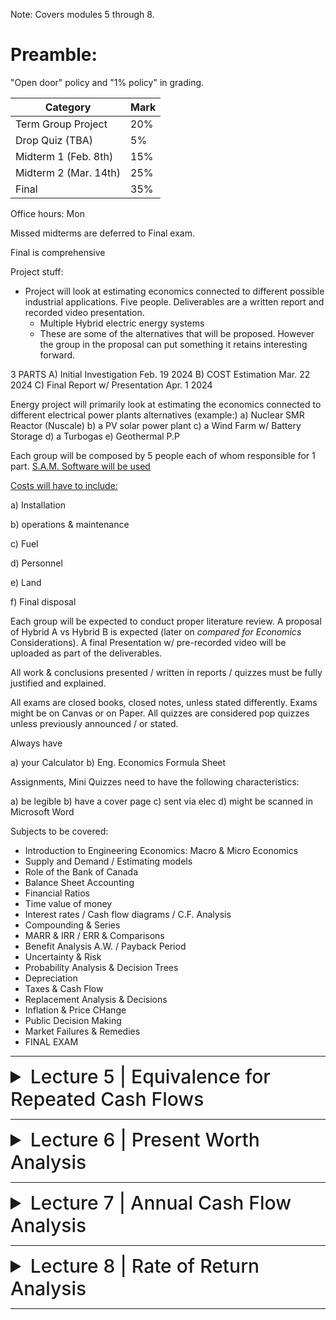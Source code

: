 Note: Covers modules 5 through 8.

# Preamble:

"Open door" policy and "1% policy" in grading.

| Category                     | Mark   |
|------------------------------|--------|
| Term Group Project           | 20%    |
| Drop Quiz (TBA)              | 5%     |
| Midterm 1 (Feb. 8th)         | 15%    |
| Midterm 2 (Mar. 14th)        | 25%    |
| Final                        | 35%    |

Office hours: Mon

Missed midterms are deferred to Final exam.

Final is comprehensive

Project stuff:

- Project will look at estimating economics connected to different possible industrial applications. Five people. Deliverables are a written report and recorded video presentation.
  - Multiple Hybrid electric energy systems
  - These are some of the alternatives that will be proposed. However the group in the proposal can put something it retains interesting forward.
 
3 PARTS
A) Initial Investigation Feb. 19 2024
B) COST Estimation Mar. 22 2024
C) Final Report w/ Presentation Apr. 1 2024

Energy project will primarily look at estimating the economics connected to different electrical power plants alternatives (example:)
a) Nuclear SMR Reactor (Nuscale)
b) a PV solar power plant
c) a Wind Farm w/ Battery Storage
d) a Turbogas
e) Geothermal P.P

Each group will be composed by 5 people each of whom responsible for 1 part. [S.A.M. Software will be used](https://sam.nrel.gov/)

<ins>Costs will have to include:</ins>

a) Installation

b) operations & maintenance

c) Fuel

d) Personnel

e) Land

f) Final disposal

Each group will be expected to conduct proper literature review. A proposal of Hybrid A vs Hybrid B is expected (later on *compared for Economics* Considerations). A final Presentation w/ pre-recorded video will be uploaded as part of the deliverables.

All work & conclusions presented / written in reports / quizzes must be fully justified and explained.

All exams are closed books, closed notes, unless stated differently. Exams might be on Canvas or on Paper. All quizzes are considered pop quizzes unless previously announced / or stated.

Always have

a) your Calculator
b) Eng. Economics Formula Sheet

Assignments, Mini Quizzes need to have the following characteristics:

a) be legible
b) have a cover page
c) sent via elec
d) might be scanned in Microsoft Word

Subjects to be covered:

- Introduction to Engineering Economics: Macro & Micro Economics
- Supply and Demand / Estimating models
- Role of the Bank of Canada
- Balance Sheet Accounting
- Financial Ratios
- Time value of money
- Interest rates / Cash flow diagrams / C.F. Analysis
- Compounding & Series
- MARR & IRR / ERR & Comparisons
- Benefit Analysis A.W. / Payback Period
- Uncertainty & Risk
- Probability Analysis & Decision Trees
- Depreciation
- Taxes & Cash Flow
- Replacement Analysis & Decisions
- Inflation & Price CHange
- Public Decision Making
- Market Failures & Remedies
- FINAL EXAM

---

<details>
  <summary style="font-size: 30px; font-weight: 500; cursor: pointer;">Lecture 5 | Equivalence for Repeated Cash Flows</summary>

# Learning Objectives
- Convert uniform series of cash flows to their equivalent present or future values
- Use arithmetic and geometric gradients to solve correctly modelled problems
- Use continuously compounded interest with uniform payment series

# Uniform Series Compound Interest Formulas
- Uniform series (A) is defined as:
- An end-of-period cash receipt or disbursement in a uniform series, continuing for n periods
- The entire series equivalent to P or F at an interest rate i

![compound interest factors (slide 4)](../static/EE_5_1.png)

- In the general case:

F = A(1+i)<sup>n–1</sup> + . . . + A(1+i)<sup>2</sup> +A(1+i) + A                         **[1]**

- Multiplying by (1+i):

(1+i)F = A(1+i)<sup>n</sup> + . . . + A(1+i)<sup>3</sup> + A(1+i)<sup>2</sup> + A(1+i)    **[2]**

- Factoring out A and subtracting (1) from (2):

iF = A[(1+i)<sup>n</sup> – 1]

Rearranging the previous equation
𝐹 = 𝐴 [((1 + 𝑖)<sup>𝑛</sup> − 1) / 𝑖]

- The notation is F = A(F/A, i%, n)
- This is called the **uniform series compound amount factor**


Solving for A:
𝐴 = 𝐹 * [𝑖 / ((1 + 𝑖)<sup>𝑛</sup> − 1)]

- The notation is A = F(A/F, i%, n)
- This is called the **uniform series sinking fund factor**

Taking the sinking fund formula and substituting the single payment compound formula for F yields:

𝐴 = 𝐹 * [𝑖 / ((1 + 𝑖)<sup>𝑛</sup> − 1)] = 𝑃(1 + 𝑖)<sup>𝑛</sup> * [𝑖 / ((1 + 𝑖)<sup>𝑛</sup> − 1)]

- Therefore:

𝐴 = 𝑃[𝑖(1 + 𝑖)<sup>𝑛</sup> / ((1 + 𝑖)<sup>𝑛</sup> − 1)]

- Notation: A = P(A/P, i%, n)
- This is called the **uniform series capital recovery factor**

Solving the capital recovery formula for P:
𝑃 = 𝐴 * [((1 + 𝑖)<sup>𝑛</sup> − 1) / 𝑖(1 + 𝑖)<sup>𝑛</sup>]

- Notation: P = A(P/A, i%, n)
- This is called the **uniform series present worth** formula

## Uniform Series Formulas: Problem 1
Joe wants to be able to **purchase a dream car for about $19,000** on **1 January 2004**, just after he graduates from college. Joe has had a part time job and started making deposits of **$275 each month** into an account that pays **9% compounded monthly** beginning with the **first deposit on 1 February 1999.** The **last deposit is to be made on 1 January 2004**. Determine how much money he would have saved to buy the car.

## Solution
_Monthly deposits_, 

A = $275

n = 2/1999 to 1/2004 = 60 periods. (5 years = 12 * 5 = 60 months)

F = $275 (F/A, 0.75%, 60) = $275 (69.770) = $19,168.75

Joe will have **$19,168.75** available for his purchase.

Therefore, Joe will have enough to purchase a dream car.

## Uniform Series Formulas: Problem 2
You are repaying a debt of $10,000 with equal payments made at the end of four equal periods. If the interest rate is 10% per period, how much of the original $10,000 principal will be paid in the second payment?

## Solution
Principal = $10,000

Number of equal payments (n) = 4. i = 10% per period.

A = P(A/P, i, n) = 10,000(A/P, 10%, 4) = 10,000 × 0.3155 = $3155

First payment interest on unpaid balance = 10,000 × 0.10 = $1000.

Principal repaid = A – 1,000 = $2155.00

Second payment Principal due = 10,000 – 2155 = $7845

Interest on unpaid balance = 7,845 × 0.10 = $784.50.

Principal paid in the second payment = 3,155 – 784.50 = $2370.50.

## Relationships Between Compound Interest Factors
- Single Payment
  - Compound amount factor = 1/Present Worth Factor
  - (F/P, i, n) = 1/(P/F, i, n)
- Uniform Series
  - Capital recovery factor = 1/Present Worth Factor
  - (A/P, i, n) = 1/(P/A, i, n)
    
  - Compound amount factor = 1/Sinking Fund Factor
  - (F/A, i, n) = 1/(A/F, i, n)
    
  - Capital recovery factor = Sinking Fund Factor plus i
  - (A/P, i, n) = (A/F, i, n) + i
    
# Uniform Series Involving P/A and A/P
The uniform series factors that involve P and A are derived as follows:

(1) Cash flow occurs in consecutive interest periods

(2) Cash flow amount is same in each interest period

The cash flow diagrams are:

![cash flow diagrams](../static/EE_5_2_1.png)

# Uniform Series Involving F/A and A/F
The uniform series factors that involve F and A are derived as follows:

(1) Cash flow occurs in consecutive interest periods

(2) Last cash flow occurs in same period as F

Cash flow diagrams are:

![cash flow diagrams](../static/EE_5_2_2.png)

![spreadsheet functions](../static/EE_5_2_3.png)

# Arithmetic Gradient
- A uniformly increasing series consists of two components:
  - Series component (A)
  - Gradient component (G)
 
![arithmetic gradient](../static/EE_5_3.png)

- Therefore:
- P = A(P/A, i%, n) + G(P/G, i%, n)

- Derivation of Arithmetic Gradient Factors
  - Arithmetic gradient present worth factor:

(𝑃/𝐺, 𝑖, 𝑛) = [((1 + 𝑖)<sup>𝑛</sup> − 𝑖𝑛 − 1) / 𝑖<sup>2</sup>(1 + 𝑖)<sup>𝑛</sup>

- Arithmetic gradient uniform series factor:
(𝐴/𝐺, 𝑖, 𝑛) = [(1/i) - (n/(1 + 𝑖)<sup>𝑛</sup> − 1)]

## Reality and the Assumed Uniformity of a, G, and g
- We define and start with an A (uniform annual cost), a G (uniform annual gradient), and a g (uniform annual rate of increase) for three reasons:
  1. It is easier to start with simple models
  2. These model cash flows are convenient for bounding the problems often encountered in engineering economic analysis
  3. Not enough is known about the future and so it is approximated through uniform series and gradients

# Geometric Gradient
- Period-by-period change is a uniform rate (g)
- It can be traced to population levels or other levels of activity where changes over time are best modelled as a percentage of the previous year.

![geometric gradient](../static/EE_5_4.png)

- Two possible cases:
  **- Where: i ≠ g**

𝑃 = 𝐴<sub>1</sub> [(1 − (1 + 𝑔)<sup>𝑛</sup> * (1 + 𝑖)<sup>-𝑛</sup>) /(𝑖 − 𝑔)]

- Factor Notation: (P/A, g, i, n)
- This is called the “geometric series present worth factor” where i ≠ g

  **- Where: i = g**

  𝑃 = 𝐴<sub>1</sub> * 𝑛(1 + 𝑖)<sup>–1</sup>

- Factor Notation: (P/A, g, i, n)
- This is called the “geometric series present worth factor” where i = g

# When Compounding Period and Payment Period Differ
- When compounding interest periods and payment periods differ, an adjustment is required in order to utilize the formulas.
- This is usually done by:
  1. Computing the equivalent payment amounts for each compounding period and applying the interest rate
  2. Computing an effective interest rate for the payment periods

![continuous compounding](../static/EE_5_5.png)


</details>

---

<details>
  <summary style="font-size: 30px; font-weight: 500; cursor: pointer;">Lecture 6 | Present Worth Analysis</summary>

# Learning Objectives
- Define the _present worth_ and _future worth_ criteria
- Use these criteria to choose between alternatives
- Apply the criteria in cases with equal, unequal, and infinite project lives

# Assumptions in Solving Economic Analysis Problems
- End-of-Year Convention
  - All cash flow amounts are calculated as amounts at the end of each period:
    - Now = end of period 0 (beginning of period 1)
    - Future amounts happen at the end of the period specified

![continuous compounding](../static/EE_6_1.png)

- No Sunk Costs
  - Only the current situation and the potential future is considered.

- Viewpoint of Economic Analysis Studies
  - Point of view of a firm vs. point of view of a department
  - Generally, we will want to take the point of view of a total firm when doing industrial economic analyses.
- Borrowed Money Viewpoint
  - Each problem has two monetary aspects:
    - Financing—the obtaining of money
    - Investment—the spending of money
  - Money required to finance projects is obtained at interest rate i.
- Income Taxes
  - Income taxes must be considered in order to find the real payoff of a project.
  - However, taxes will often affect alternatives in the same way, allowing us to compare our choices without considering income taxes.
- Effect of Inflation and Deflation
  - Inflation and deflation must be considered in order to find the real payoff of a project.

## Economic Criteria
- Alternatives are judged based on economic efficiency.
- To compare cash flows of alternatives, we must first move them to the same moment in time.
  - Present – present worth analysis
  - Future – future worth analysis
  - Series of equal cash flows at regular intervals – annual cash flow analysis
- Each of these methods will always yield the same recommendation for choosing the best alternative(s).

# Present Worth Techniques
- Careful consideration must be given to the time period covered by the analysis.
- Three potential analysis-period situations are possible when comparing alternatives:
  - Useful life of each alternative equals the analysis period
  - Useful lives different from the analysis period
  - There is an infinite analysis period, n = ∞

## 1. Useful Lives Equal to the Analysis Period
- When selecting between two alternatives using present worth analysis:
- Maximize:
  - Net Present Worth = Present worth benefits – Present worth of costs
  - NPW = PW of benefits – PW of costs
- The alternative with the higher NPW is selected
- This criterion is called the net present worth criterion and is written simply as NPW

![example1](../static/EE_6_2_1.png)
![example1](../static/EE_6_2_2.png)

## 2. Useful Lives Different from the Analysis Period
- It is NOT correct to analyze alternatives using NPW with different lives.
- Methods to handle this problem:
  - Examine the alternatives using a “least common multiple” (LCM) of lives.
  - Decide on an analysis period if the LCM method is too large or doesn’t make sense.
    - (e.g., 7 and 13 years gives an LCM = 91 years)

![example2](../static/EE_6_3_1.png)
![example2](../static/EE_6_3_2.png)
![example2](../static/EE_6_3_3.png)
![example2](../static/EE_6_3_4.png)

## 3. Infinite Analysis Period: Capitalized Cost
- The need for large-scale infrastructure projects (bridges, pipelines, etc.) is considered to be permanent.
- These types of projects are considered to have an infinite analysis period.
- Capitalized cost is the present sum that is required to provide the service indefinitely.
- For any initial present sum P, there can be an end-of-period withdrawal of A which is equal to P(i):
  - These withdrawals will never decrease the original principal
  - **A = Pi for n = infinity**
  - **Capitalized Cost = P = A/i**
    - The money set aside that can provide the funds for the project forever
 
![example3](../static/EE_6_4.png)

### Present Worth Analysis: Problem 1

Two outdoor facilities are being considered for an upcoming Olympic baseball event in three years. The ticket price is fixed for the event at $150/person payable in the event year. Facility A requires a non-refundable deposit of $250,000 and will hold 15,000 people for the event. Facility B does not require a deposit but holds only 13,000 people. If the event sells out in either facility, which facility should be chosen based on a present worth analysis, if the interest rate is 10%?

---

<details>
  <summary style="font-size: 30px; font-weight: 500; cursor: pointer;">**Solution**</summary>

  - Present worth of Facility A
  - P = –250,000 + 15,000(150)(P/F, 10%, 3)
  - P = –250,000 + 15,000(150)(0.7513)
  - P = $1,440,425
    
  - Present worth of Facility B
  - P = 13,000(150)(P/F, 10%, 3)
  - P = 13,000(150)(0.7513)
  - P = $1,465,035

  Choose Facility B because the NPW of B is more profitable based on a present worth analysis.
</details>

---

### Present Worth Analysis: Problem 2
A municipal contractor has agreed to construct an electric power plant and to deposit sufficient money in a perpetual trust fund to pay a $10,000/year operating cost and to perform a major renovation to the plant every 15 years at a cost of $200,000. The plant itself will initially cost $500,000 to construct. If the trust fund earns 10% interest per year (compounded annually), what is his capitalized cost to construct the plant, to make the future periodic renovations, and to pay the annual operating costs forever?

<details>
  <summary style="font-size: 30px; font-weight: 500; cursor: pointer;">**Solution**</summary>

  - A = $10,000 /year
  - Renovation cost every 15 years = $200,000

  - Initial cost = $500,000. Interest rate = 10%
  - Capitalized cost, P0 = 500,000 + (100,000/0.10) + {200,000 (A/P, 10%, 15)/0.10} = 500,000 + 1,000,000 + {200,000(0.1315)/0.10}
  
  - **= $1,763,000**
</details>

# Multiple Alternatives
- Two or more alternatives can be handled by present worth analysis.
- The NPW can be evaluated for each project.
- Selection is made based on the criteria for the project (minimizing or maximizing the present worth of the alternatives).

![example4](../static/EE_6_5_1.png)

# Bond Pricing
- When Bonds are purchased, the fixed items are:
  - Face Value (e.g., $1000)
    - Amount paid out when the bond matures
  - A nominal interest rate (e.g., 8% semi-annually)
    - Sometimes called “coupon rate”
    - The amount of interest paid out to the bond holder per compounding period
- The purchase price can vary depending on the current market interest rate as the present worth of a bond is determined from the fixed values above (the interest paid out per compounding period and the final face value paid out in the future).

![example5](../static/EE_6_6_1.png)
![example5](../static/EE_6_6_2.png)

## Spreadsheets and Present Worth
- With spreadsheets, it is easy to use 120 months instead of 10 years, and the cash flows can be estimated for each month.
  - e.g., Air-conditioning costs for summer vs. winter
- No interpolation needed for interest rates
  - Easy to calculate a repayment schedule

# Future Worth Analysis
- In present worth analysis, alternatives are compared in terms of their present equivalent value.
- We can also choose between alternatives by finding their equivalent value at some future date. This is called future worth analysis.
- Future worth analysis is a more natural way of thinking about certain types of problems.
  - E.g., if we are setting aside money to provide ourselves with a pension on retirement, we’re interested in how much money we’ll have when we retire. We don’t care what that amount of money would be worth now, since we’re not going to be spending it now.

![example6](../static/EE_6_7.png)
</details>

---

<details>
  <summary style="font-size: 30px; font-weight: 500; cursor: pointer;">Lecture 7 | Annual Cash Flow Analysis</summary>

# Learning Objectives
- Define equivalent uniform annual cost (EUAC)
- Resolve any series of cash flows into its annual cash flow equivalent
- Use annual costs to compare alternatives with equal, common multiple, or continuous lives, or over some fixed study period
 
# Annual Cash Flow Calculations
- The objective is to compare alternatives based on annual cash flows.
- This requires converting present values and one-time values on the timeline to equivalent uniform annual values.
  - Using annual worth factors: F
    - For example: A = P(A/P, i%, 4)
![diagram](../static/EE_7_1_1.png)   
![example1](../static/EE_7_1_2.png)

# Treatment of Salvage Value
- When there is a salvage value at the end of the life of an asset, it is represented as a one-time cash flow benefit at the end of the asset’s life (i.e., it lowers the equivalent uniform annual cost).
- Example: Salvage value (S) of asset with a four-year life

![diagram](../static/EE_7_2_1.png)

When there is an initial cost (P) followed by a salvage value (S) the equivalent uniform annual worth (EUAC) can be computed by:
- EUAC = P(A/P, i, n) – S(A/F, i, n)
**OR**
- EUAC = (P – S)(A/F, i, n) + Pi
**OR**
- EUAC = (P – S)(A/P, i, n) + Si

- Known as "capital recovery cost"

- Direct relationship between present worth cost and equivalent uniform cost:
  - EUAC = PWCost(A/P, i, n)
- Expenditure of money increases EUAC, whereas receipt of money decreases EUAC.
- For irregular cash disbursements over the analysis period it is convenient to convert them to a present worth cost first, rather than use the above equation.
- For arithmetic gradient the factor that can be used is: (A/G, i, n)

![example2](../static/EE_7_2_2.png)
![example2](../static/EE_7_2_3.png)


# Annual Cash Flow Analysis
- When comparing alternatives, we can always ignore any cash flows common to each alternative.
- So if two strategies both yield the same benefits, we can simply choose the one with the lower equivalent annual costs.
- Conversely, if two strategies have the same costs, we will choose the one with the greater equivalent annual benefits.

# Cash Flow Calculations: Problem
- A university student looking for new tires has located the following alternatives:

| Tire Life (warranty) | Price/Tire |
|-|-|
|12 Months|$30.95|
|24 Months|$44.95|
|36 Months|$53.95|
|48 Months|$59.95|

- If she figures that money is worth 12%, which tires should she choose?

---

<details>
  <summary style="font-size: 30px; font-weight: 500; cursor: pointer;">Solution</summary>
  
  - EUAC (12 month tire) = $30.95 (A/P, 12%, 1) = $34.66
  - EUAC (24 month tire) = $44.95 (A/P, 12%, 2) = $26.60
  - EUAC (36 month tire) = $53.95 (A/P, 12%, 3) = $22.46
  - EUAC (48 month tire) = $59.95 (A/P, 12%, 4) = $19.74

**Choose the 48 Month Tire to reduce annual costs.**

</details>

---

# Analysis Period
- Alternatives have equal lives.
  - If the lives are equal, the analysis period is based on the same lifetime.
    
- Alternatives have unequal lives.
  - If the lives are unequal, the analysis period is based on alternate lifetimes.
    - No LCM is required as in present worth analysis.
    - **Multiples of service life are equivalent to one service life with annual worth analysis—therefore, it doesn’t matter!**
   

## Infinite Analysis Period
- Since multiples of finite service lives are equivalent to one service life, an infinite analysis of finite service lives yield:
  - EUAC<sub>infinite analysis period</sub> = EUAC<sub>for limited life _n_</sub>
- However, when an alternative with an infinite life is evaluated over an infinite analysis period:
  - EUAC<sub>infinite analysis period</sub> = P(A/P, i, ∞) + Any other annual costs

- When n = ∞, A = Pi, therefore:
  - EUAC<sub>infinite analysis period</sub> = Pi + Any other annual costs


</details>

---

<details>
  <summary style="font-size: 30px; font-weight: 500; cursor: pointer;">Lecture 8 | Rate of Return Analysis</summary>

# Computing Cash Flows
- We describe the benefits and costs as receipts (cash flowing in) and disbursements (cash flowing out) at different points in time
- The foundation of engineering economic analysis are techniques for comparing the value of money at different dates

## Time Value of Money
- When monetary consequences of an alternative occur in a considerable period, we cannot simply add up the various sums of money
- Money
  - It has value over time
  - It is a valuable asset that people are willing to pay to have it available to use
  - It can be rented in roughly the same way that an apartment is rented
    - The charge is called interest instead of rent
    - Our preference for having money now rather than money in the future differs from person to person
      - The preference for having money now rather than later has nothing to do with inflation
    - The bank expresses the time value it puts on money by publishing its interest rate

### Simple Interest
- Interest that is computed only on the original sum and not on accrued interest
  - **Total interest earned = P × i × n = Pin**
    - Where: P = present sum, i = interest rate/period, and n = # of time periods (e.g. years)
  - **Total money after n periods (F) = P + Pin or F = P(1+in)**
    - Where: F = future sum
     
![simple interest ex](../static/EE_4.1.png)

### Compound Interest
- In practice, interest is determined using the compound interest method.
- Simple interest is normally not used unless specifically stated otherwise
- Interest is calculated on the accumulated amount and not simply on the original amount
  - Interest on top of interest

Below, consider a $25,000 loan at 10%/year

| Year "n" | Total in Year "n" | Interest accumulated at end of year "n" | Amount accumulated at end of year "n" |
|-|-|-|-|
| 1 | $25,000 | $2,500 | $27,500 |
| 2 | $27,500 | $2,750 | $30,250 |
| 3 | $30,250 | $3,025 | $33,275 |
| 4 | $33,275 | $3,327.50 | $36,602.50 |

## Repaying a Debt
- There are many ways in which debts are repaid, including the following three plans:
1. Constant principal
2. Interest only
3. Constant payments

# Equivalence
- Equivalence with respect to the “time value of money” implies that a sum of money in one time period may have the same “value” to a different sum in another time period with respect to an interest rate.
  - Example:
    - $1000 now is equivalent to:
      - $1100 one year from now at 10% per year
      - $1050 one year from now at 5% per year
      - $1210 two years from now at 10% per year
      - $1102 two years from now at 5% per year

- Equivalence is dependent on interest rate.
- Equivalence is useful when:
  - There are cash flows (positive and/or negative) over “n” time periods that need to be compared
  - There are alternative comparisons of multiple cash flows
    - Alternative projects with cash flows over “n” time periods


## Single-Payment Compound Interest

### Formulas
- Notation:
- i = interest rate per interest period
- n = number of interest periods
- P = a present sum of money
- F = a future sum of money at the end of the nth interest period, which is equivalent to P at the interest rate i

Assuming interest rate (n) is in years,

  After one year, the future amount at the end of year one would be
  **F = P(1 + i)**

  After two years, the future amount at the end of year two, including the additional interest from year one, would be
  **F = P(1 + i) + iP(1 + i)**

  Equivalent to:
  **F = P(1 + i)(1 + i)** or **P(1 + i)<sup>2</sup>**

  Generalizing:
  **F = P(1 + i)<sup>n</sup>**

### Simple and Compound Interest: Problem

How much more would you owe at the end of 4 years using:
- simple interest at 9% per year or
- compound interest at 9% per year

if you borrowed $150,000 now?

### Solution

_Simple Interest_

F = P + Pin = 150,000 + 150,000(0.09)(4)

F = $204,000

_Compound Interest_

F = P(1 + i)<sup>n</sup>

F = 150,000(1.09)<sup>4</sup>

F = $211,737.24

211,737.24 – 204,000 = $7737.24

You would owe **$7737.24** more with a compound interest arrangement.

![simple interest ex](../static/EE_4.2.png)

![simple interest ex](../static/EE_4.3.png)

![simple interest ex](../static/EE_4.4.png)

![simple interest ex](../static/EE_4.5.png)

# Nominal and Effective Interest
- When specifying an interest rate, we implicitly mention two time periods
- We pay an interest rate of i per time_period1, compounded every time_period2
- Effective interest rate: when these time periods are both the same
- Nominal interest rate: when the two time periods don’t match

## Interest Rate Statements
The terms ‘nominal’ and ‘effective’ enter into consideration when the interest period is less than one year.

**New time-based definitions to understand and remember:**

- Interest period (t) – period of time over which interest is expressed.
  - For example, 1% per month.
- Compounding period (CP) – Shortest time unit over which interest is charged or earned.
  - For example,10% per year compounded monthly.
- Compounding frequency (m) – Number of times compounding occurs within the interest period t

## Understanding Interest Rate Terminology
- A nominal interest rate (r) is obtained by multiplying an interest rate that is expressed over a short time period by the number of compounding periods in a longer time period: That is:
  - r = interest rate per period x number of compounding periods
    - Example: If i = 1% per month, nominal rate per year is
    - r = (1)(12) = 12% per year)
      
- Effective interest rates (i) take compounding into account (effective rates can be obtained from nominal rates via a formula to be discussed later).

IMPORTANT: **Nominal interest rates** are essentially **simple interest rates**. Therefore, they **can never be used in interest formulas**. **Effective rates** must **always be used hereafter in all interest formulas**.

![More About Interest Rate Technology](../static/EE_4.6.png)

## Effective Annual Interest Rates

Nominal rates are converted into effective annual rates via the equation:
𝒊<sub>𝒂</sub> = (𝟏 + 𝒓/𝒎)<sup>𝒎</sup> − 𝟏

𝒊<sub>𝒂</sub> = (𝟏 + 𝒊)<sup>𝒎</sup> − 𝟏

where 
- i<sub>a</sub> = effective annual interest rate
- i = effective rate for one compounding period
- m = number of times that interest is compounded per year
  - Example: For a nominal interest rate of 12% per year, determine the nominal and effective rates per year for (a) quarterly, and (b) monthly compounding
  - Solution:

(a)

Nominal r / year = 12% per year

Nominal r / quarter = 12/4 = 3.0% per quarter

Effective i / year = (1 + 0.03)<sup>4</sup> − 1 = 12.55% per year



    
(b) 

Nominal r /month = 12/12 = 1.0% per month

Effective i / year = (1 + 0.01)<sup>12</sup> − 1 = 12.68% per year


# Continuous Compounding
- The number of compounding periods depends on the number of subdivisions.
- A nominal interest rate of 12%/year compounded:
  - m = 1: yearly (equals 12% effective yearly)
  - m = 2: semi-annually (equals 12.360% effective yearly)
  - m = 4: quarterly (equals 12.551% effective yearly)
  - m = 52: weekly (equals 12.734% effective yearly)
  - m = 365: daily (equals 12.747% effective yearly)
  - m = 525600: hourly (equals 12.749% effective yearly)
- Note: we are approaching a limit!
- For infinite compounding periods (continuously compounded):
  - 𝑖<sub>-𝑎</sub>=(𝑒<sup>𝑟</sup>) − 1
  
- To find compound amount and present worth for continuous compounding and a single payment, we write:
- Compound amount F = P(ern) = P[F/P, r, n]
- Present worth P = F(e−rn) = F[P/F, r, n]
- Square brackets around the factors denote continuous compounding.

## Equivalence and Sustainability
- The formulas and methods we use give reasonable results when applied to time spans of less than a century, but can be misleading when applied to longer time periods
- Many of the problems humanity currently faces require us to plan on a time scale of centuries or longer

</details>

---

